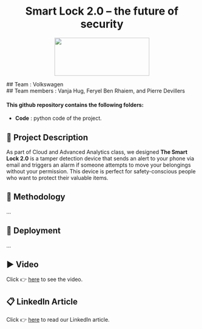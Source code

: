 <h1 align="center">Smart Lock 2.0 – the future of security</h1>
<p align="center">
<img src="https://upload.wikimedia.org/wikipedia/commons/thumb/2/2b/Logo_Université_de_Lausanne.svg/1280px-Logo_Université_de_Lausanne.svg.png" width="250" height="100"/> <br>
 </p>
 ## Team : Volkswagen <br> 
## Team members : Vanja Hug, Feryel Ben Rhaiem, and Pierre Devillers
 
#### This github repository contains the following folders:
* **Code** : python code of the project. 

## 🚧   Project Description  
As part of Cloud and Advanced Analytics class, we designed **The Smart Lock 2.0** is a tamper detection device that sends an alert to your phone via email and triggers an alarm if someone attempts to move your belongings without your permission. This device is perfect for safety-conscious people who want to protect their valuable items.

## 🤔   Methodology 
... 

## 🚀   Deployment 
...

## ▶️   Video  
Click 👉 [here](https://youtu.be/dQw4w9WgXcQ) to see the video.

## 📋   LinkedIn Article 
Click 👉 [here](https://youtu.be/dQw4w9WgXcQ) to read our LinkedIn article.
